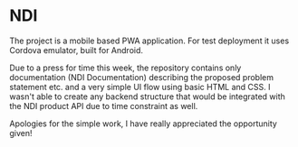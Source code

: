 # NDI

The project is a mobile based PWA application. For test deployment it uses Cordova emulator, built for Android.

Due to a press for time this week, the repository contains only documentation (NDI Documentation) describing the proposed problem statement etc. and a very simple UI flow using basic HTML and CSS. I wasn't able to create any backend structure that would be integrated with the NDI product API due to time constraint as well.

Apologies for the simple work, I have really appreciated the opportunity given!



